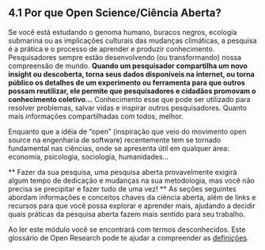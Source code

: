 ## 4.1 Por que Open Science/Ciência Aberta? 

Se você está estudando o genoma humano, buracos negros, ecologia submarina ou as implicações culturais das mudanças climáticas, a pesquisa é a prática e o processo de aprender e produzir conhecimento. Pesquisadores sempre estão desenvolvendo (ou transformando) nossa compreensão de mundo. 
**Quando um pesquisador compartilha um novo insight ou descoberta, torna seus dados disponíveis na internet, ou torna público os detalhes de um experimento ou ferramenta para que outros possam reutilizar, ele permite que pesquisadores e cidadãos promovam o conhecimento coletivo…** 
Conhecimento esse que pode ser utilizado para resolver problemas, salvar vidas e inspirar outros pesquisadores. Quanto mais informações compartilhadas com todos, melhor. 

Enquanto que a idéia de “open” (inspiração que veio do movimento open source na engenharia de software) recentemente tem se tornado fundamental nas ciências, onde se apresenta útil em qualquer área: economia, psicologia, sociologia, humanidades…

** Fazer da sua  pesquisa, uma pesquisa aberta provavelmente exigirá algum tempo de dedicação  e mudanças na sua metodologia, mas você não precisa se precipitar e fazer tudo de uma vez! ** As seções seguintes abordam informações e conceitos chaves da ciência aberta, além de links e recursos para que você possa explorar e aprender mais, ajudando a decidir quais práticas da pesquisa aberta fazem mais sentido para seu trabalho. 

Ao ler este módulo você se encontrará com termos desconhecidos. Este glossário de Open Research pode te ajudar a compreender as [definições](https://docs.google.com/document/d/1uXZzyXPHNcjCPiR5qkzEuB5u2PUIYQzq0mrG9BtD-Qo/edit#heading=h.tsneh02k2pc8).

